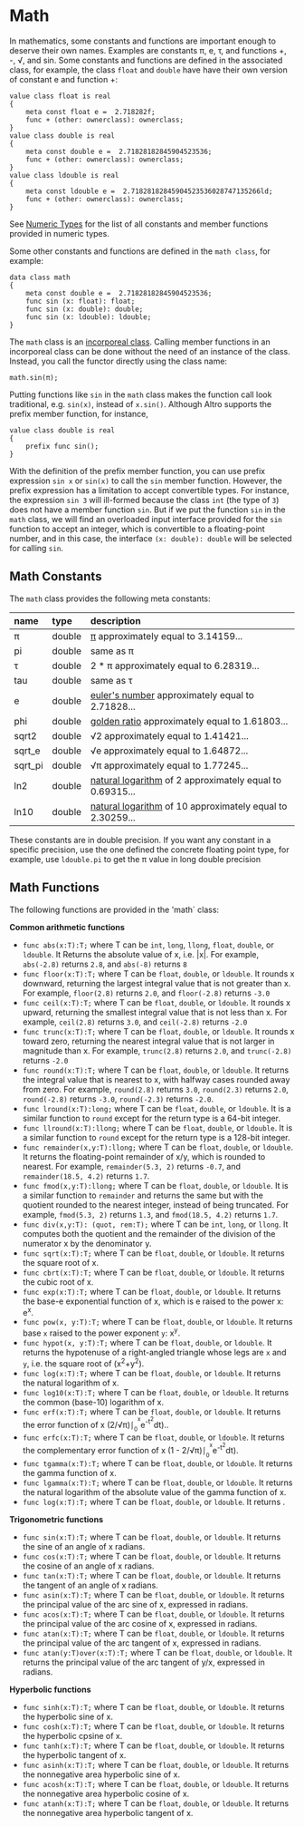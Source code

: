 # Math

In mathematics, some constants and functions are important enough to deserve their own names. Examples are constants π, e, τ, and functions +, -, √, and sin. Some constants and functions are defined in the associated class, for example, the class `float` and `double` have have their own version of constant e and function +:
```altro
value class float is real
{
    meta const float e =  2.718282f;
    func + (other: ownerclass): ownerclass; 
}
value class double is real
{
    meta const double e =  2.71828182845904523536;
    func + (other: ownerclass): ownerclass; 
}
value class ldouble is real
{
    meta const ldouble e =  2.71828182845904523536028747135266ld;
    func + (other: ownerclass): ownerclass; 
}
```
See [Numeric Types](TypeNumeric.md) for the list of all constants and member functions provided in numeric types.

Some other constants and functions are defined in the `math class`, for example:
```altro
data class math
{
    meta const double e =  2.71828182845904523536;
    func sin (x: float): float;
    func sin (x: double): double;
    func sin (x: ldouble): ldouble;
}
```
The `math` class is an [incorporeal class](IncorporealClass.md). Calling member functions in an incorporeal class can be done without the need of an instance of the class. Instead, you call the functor directly using the class name:
```altro
math.sin(π);
```
Putting functions like `sin` in the `math` class makes the function call look traditional, e.g. `sin(x)`, instead of `x.sin()`. Although Altro supports the prefix member function, for instance,
```altro
value class double is real
{
    prefix func sin();
}
```
With the definition of the prefix member function, you can use prefix expression `sin x` or `sin(x)` to call the `sin` member function. However, the prefix expression has a limitation to accept convertible types. For instance, the expression `sin 3` will ill-formed because the class `int` (the type of `3`) does not have a member function `sin`. But if we put the function `sin` in the `math` class, we will find an overloaded input interface provided for the `sin` function to accept an integer, which is convertible to a floating-point number, and in this case, the interface `(x: double): double` will be selected for calling `sin`.

## Math Constants

The `math` class provides the following meta constants:

| name    | type   | description                                                                               |
|:------- |:------ |:----------------------------------------------------------------------------------------- |
| π       | double | [π](https://en.wikipedia.org/wiki/Pi) approximately equal to 3.14159... |
| pi      | double | same as π |
| τ       | double | 2 * π approximately equal to 6.28319... |
| tau     | double | same as τ |
| e       | double | [euler's number](https://en.wikipedia.org/wiki/E_(mathematical_constant)) approximately equal to 2.71828... |
| phi     | double | [golden ratio](https://en.wikipedia.org/wiki/Golden_ratio) approximately equal to 1.61803... |
| sqrt2   | double | √2 approximately equal to 1.41421... |
| sqrt_e  | double | √e approximately equal to 1.64872... |
| sqrt_pi | double | √π approximately equal to 1.77245... |
| ln2     | double | [natural logarithm](https://en.wikipedia.org/wiki/Natural_logarithm) of 2 approximately equal to 0.69315... |
| ln10    | double | [natural logarithm](https://en.wikipedia.org/wiki/Natural_logarithm) of 10 approximately equal to 2.30259... |

These constants are in double precision. If you want any constant in a specific precision, use the one defined the concrete floating point type, for example, use `ldouble.pi` to get the π value in long double precision

## Math Functions

The following functions are provided in the 'math` class:

**Common arithmetic functions**
* `func abs(x:T):T;` where T can be `int`, `long`, `llong`, `float`, `double`, or `ldouble`. It Returns the absolute value of x, i.e. |x|. For example, `abs(-2.8)` returns `2.8`, and `abs(-8)` returns `8`
* `func floor(x:T):T;` where T can be `float`, `double`, or `ldouble`. It rounds x downward, returning the largest integral value that is not greater than x. For example, `floor(2.8)` returns `2.0`, and `floor(-2.8)` returns `-3.0`
* `func ceil(x:T):T;` where T can be `float`, `double`, or `ldouble`. It rounds x upward, returning the smallest integral value that is not less than x. For example, `ceil(2.8)` returns `3.0`, and `ceil(-2.8)` returns `-2.0`
* `func trunc(x:T):T;` where T can be `float`, `double`, or `ldouble`. It rounds x toward zero, returning the nearest integral value that is not larger in magnitude than x. For example, `trunc(2.8)` returns `2.0`, and `trunc(-2.8)` returns `-2.0`
* `func round(x:T):T;` where T can be `float`, `double`, or `ldouble`. It returns the integral value that is nearest to x, with halfway cases rounded away from zero. For example, `round(2.8)` returns `3.0`, `round(2.3)` returns `2.0`, `round(-2.8)` returns `-3.0`, `round(-2.3)` returns `-2.0`.
* `func lround(x:T):long;` where T can be `float`, `double`, or `ldouble`. It is a similar function to `round` except for the return type is a 64-bit integer.
* `func llround(x:T):llong;` where T can be `float`, `double`, or `ldouble`. It is a similar function to `round` except for the return type is a 128-bit integer.
* `func remainder(x,y:T):llong;` where T can be `float`, `double`, or `ldouble`. It returns the floating-point remainder of x/y, which is rounded to nearest. For example, `remainder(5.3, 2)` returns `-0.7`, and `remainder(18.5, 4.2)` returns `1.7`.
* `func fmod(x,y:T):llong;` where T can be `float`, `double`, or `ldouble`. It is a similar function to `remainder` and returns the same but with the quotient rounded to the nearest integer, instead of being truncated.  For example, `fmod(5.3, 2)` returns `1.3`, and `fmod(18.5, 4.2)` returns `1.7`.
* `func div(x,y:T): (quot, rem:T);` where T can be `int`, `long`, or `llong`. It computes both the quotient and the remainder of the division of the numerator x by the denominator y.
* `func sqrt(x:T):T;` where T can be `float`, `double`, or `ldouble`. It returns the square root of x.
* `func cbrt(x:T):T;` where T can be `float`, `double`, or `ldouble`. It returns the cubic root of x.
* `func exp(x:T):T;` where T can be `float`, `double`, or `ldouble`. It returns the base-e exponential function of x, which is e raised to the power x: e<sup>x</sup>.
* `func pow(x, y:T):T;` where T can be `float`, `double`, or `ldouble`. It returns base `x` raised to the power exponent `y`: x<sup>y</sup>.
* `func hypot(x, y:T):T;` where T can be `float`, `double`, or `ldouble`. It returns  the hypotenuse of a right-angled triangle whose legs are `x` and `y`, i.e. the square root of (x<sup>2</sup>+y<sup>2</sup>).
* `func log(x:T):T;` where T can be `float`, `double`, or `ldouble`. It returns the natural logarithm of x.
* `func log10(x:T):T;` where T can be `float`, `double`, or `ldouble`. It returns the common (base-10) logarithm of x.
* `func erf(x:T):T;` where T can be `float`, `double`, or `ldouble`. It returns the error function of x (2/√π)⎰<sub><sub>0</sub></sub><sup><sup>x</sup></sup>e<sup>-t<sup>2</sup></sup>dt)..
* `func erfc(x:T):T;` where T can be `float`, `double`, or `ldouble`. It returns the complementary error function of x (1 - 2/√π)⎰<sub><sub>0</sub></sub><sup><sup>x</sup></sup>e<sup>-t<sup>2</sup></sup>dt).
* `func tgamma(x:T):T;` where T can be `float`, `double`, or `ldouble`. It returns the gamma function of x.
* `func lgamma(x:T):T;` where T can be `float`, `double`, or `ldouble`. It returns the natural logarithm of the absolute value of the gamma function of x.
* `func log(x:T):T;` where T can be `float`, `double`, or `ldouble`. It returns .

**Trigonometric functions**
* `func sin(x:T):T;` where T can be `float`, `double`, or `ldouble`. It returns the sine of an angle of x radians.
* `func cos(x:T):T;` where T can be `float`, `double`, or `ldouble`. It returns the cosine of an angle of x radians.
* `func tan(x:T):T;` where T can be `float`, `double`, or `ldouble`. It returns the tangent of an angle of x radians.
* `func asin(x:T):T;` where T can be `float`, `double`, or `ldouble`. It returns the principal value of the arc sine of x, expressed in radians.
* `func acos(x:T):T;` where T can be `float`, `double`, or `ldouble`. It returns the principal value of the arc cosine of x, expressed in radians.
* `func atan(x:T):T;` where T can be `float`, `double`, or `ldouble`. It returns the principal value of the arc tangent of x, expressed in radians.
* `func atan(y:T)over(x:T):T;` where T can be `float`, `double`, or `ldouble`. It returns the principal value of the arc tangent of y/x, expressed in radians.

**Hyperbolic functions**
* `func sinh(x:T):T;` where T can be `float`, `double`, or `ldouble`. It returns the hyperbolic sine of x.
* `func cosh(x:T):T;` where T can be `float`, `double`, or `ldouble`. It returns the hyperbolic cpsine of x.
* `func tanh(x:T):T;` where T can be `float`, `double`, or `ldouble`. It returns the hyperbolic tangent of x.
* `func asinh(x:T):T;` where T can be `float`, `double`, or `ldouble`. It returns the nonnegative area hyperbolic sine of x.
* `func acosh(x:T):T;` where T can be `float`, `double`, or `ldouble`. It returns the nonnegative area hyperbolic cosine of x.
* `func atanh(x:T):T;` where T can be `float`, `double`, or `ldouble`. It returns the nonnegative area hyperbolic tangent of x.

